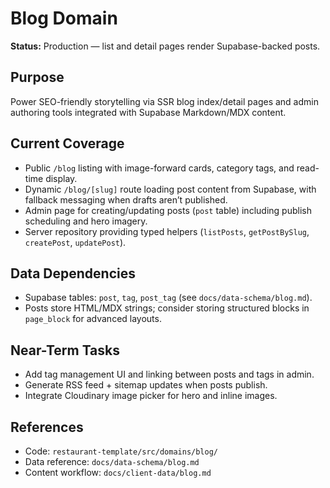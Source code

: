 # Blog Domain

**Status:** Production — list and detail pages render Supabase-backed posts.

## Purpose
Power SEO-friendly storytelling via SSR blog index/detail pages and admin authoring tools integrated with Supabase Markdown/MDX content.

## Current Coverage
- Public `/blog` listing with image-forward cards, category tags, and read-time display.
- Dynamic `/blog/[slug]` route loading post content from Supabase, with fallback messaging when drafts aren’t published.
- Admin page for creating/updating posts (`post` table) including publish scheduling and hero imagery.
- Server repository providing typed helpers (`listPosts`, `getPostBySlug`, `createPost`, `updatePost`).

## Data Dependencies
- Supabase tables: `post`, `tag`, `post_tag` (see `docs/data-schema/blog.md`).
- Posts store HTML/MDX strings; consider storing structured blocks in `page_block` for advanced layouts.

## Near-Term Tasks
- Add tag management UI and linking between posts and tags in admin.
- Generate RSS feed + sitemap updates when posts publish.
- Integrate Cloudinary image picker for hero and inline images.

## References
- Code: `restaurant-template/src/domains/blog/`
- Data reference: `docs/data-schema/blog.md`
- Content workflow: `docs/client-data/blog.md`
